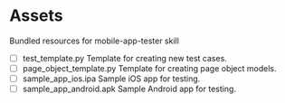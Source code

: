 # Assets

Bundled resources for mobile-app-tester skill

- [ ] test_template.py Template for creating new test cases.
- [ ] page_object_template.py Template for creating page object models.
- [ ] sample_app_ios.ipa Sample iOS app for testing.
- [ ] sample_app_android.apk Sample Android app for testing.
